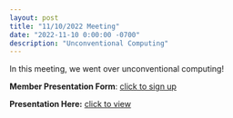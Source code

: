 ```yaml
---
layout: post
title: "11/10/2022 Meeting"
date: "2022-11-10 0:00:00 -0700"
description: "Unconventional Computing"
---
```


In this meeting, we went over unconventional computing!

**Member Presentation Form**: [click to sign up](https://tinyurl.com/lhscsmember23)

**Presentation Here:** [click to view](https://docs.google.com/presentation/d/1OJopePzr933I59jSacHHQAwf6hPCgkRAsQCNQ1-wyGk/edit?usp=sharing)
